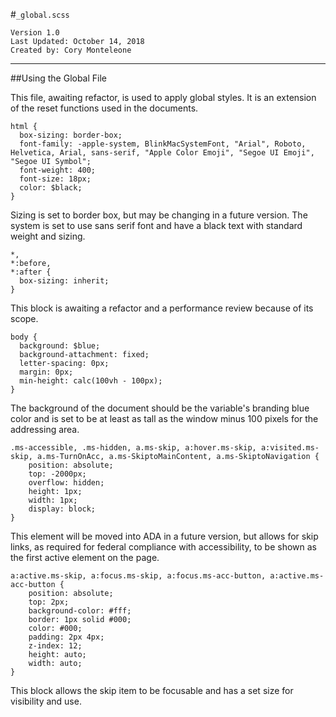#`_global.scss`
```
Version 1.0
Last Updated: October 14, 2018
Created by: Cory Monteleone
```
***
##Using the Global File

This file, awaiting refactor, is used to apply global styles. It is an extension of the reset functions used in the documents.

```
html {
  box-sizing: border-box;
  font-family: -apple-system, BlinkMacSystemFont, "Arial", Roboto, Helvetica, Arial, sans-serif, "Apple Color Emoji", "Segoe UI Emoji", "Segoe UI Symbol";
  font-weight: 400;
  font-size: 18px;
  color: $black;
}
```

Sizing is set to border box, but may be changing in a future version. The system is set to use sans serif font and have a black text with standard weight and sizing.

```
*,
*:before,
*:after {
  box-sizing: inherit;
}
```

This block is awaiting a refactor and a performance review because of its scope.

```
body {
  background: $blue;
  background-attachment: fixed;
  letter-spacing: 0px;
  margin: 0px;
  min-height: calc(100vh - 100px);
}
```

The background of the document should be the variable's branding blue color and is set to be at least as tall as the window minus 100 pixels for the addressing area.

```
.ms-accessible, .ms-hidden, a.ms-skip, a:hover.ms-skip, a:visited.ms-skip, a.ms-TurnOnAcc, a.ms-SkiptoMainContent, a.ms-SkiptoNavigation {
    position: absolute;
    top: -2000px;
    overflow: hidden;
    height: 1px;
    width: 1px;
    display: block;
}
```

This element will be moved into ADA in a future version, but allows for skip links, as required for federal compliance with accessibility, to be shown as the first active element on the page.

```
a:active.ms-skip, a:focus.ms-skip, a:focus.ms-acc-button, a:active.ms-acc-button {
    position: absolute;
    top: 2px;
    background-color: #fff;
    border: 1px solid #000;
    color: #000;
    padding: 2px 4px;
    z-index: 12;
    height: auto;
    width: auto;
}
```
This block allows the skip item to be focusable and has a set size for visibility and use.
